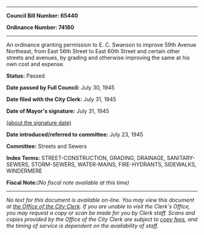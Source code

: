 

********

**Council Bill Number: 65440**
   
**Ordinance Number: 74180**
********

 An ordinance granting permission to E. C. Swanson to improve 59th Avenue Northeast, from East 56th Street to East 60th Street and certain other streets and avenues, by grading and otherwise improving the same at his own cost and expense.

**Status:** Passed
   
**Date passed by Full Council:** July 30, 1945
   
**Date filed with the City Clerk:** July 31, 1945
   
**Date of Mayor's signature:** July 31, 1945
   
[(about the signature date)](/~public/approvaldate.htm)
   
   
   
**Date introduced/referred to committee:** July 23, 1945
   
**Committee:** Streets and Sewers
   
   
**Index Terms:** STREET-CONSTRUCTION, GRADING, DRAINAGE, SANITARY-SEWERS, STORM-SEWERS, WATER-MAINS, FIRE-HYDRANTS, SIDEWALKS, WINDERMERE

**Fiscal Note:**_(No fiscal note available at this time)_
********

_No text for this document is available on-line. You may view this document at [the Office of the City Clerk](http://www.seattle.gov/leg/clerk/contactUs.htm). If you are unable to visit the Clerk's Office, you may request a copy or scan be made for you by Clerk staff. Scans and copies provided by the Office of the City Clerk are subject to [copy fees](http://clerk.seattle.gov/~public/clerkfees.htm), and the timing of service is dependent on the availability of staff._

